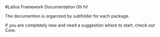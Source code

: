 #Latios Framework Documentation
Oh hi!

The documention is organized by subfolder for each package.

If you are completely new and need a suggestion where to start, check out Core.